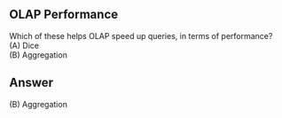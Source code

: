 [comment]: <> (Written: 04-Apr-2020)

## OLAP Performance
Which of these helps OLAP speed up queries, in terms of performance?\
(A) Dice\
(B) Aggregation

## Answer
(B) Aggregation
